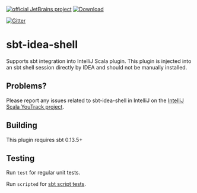 [![official JetBrains project](http://jb.gg/badges/official.svg)](https://confluence.jetbrains.com/display/ALL/JetBrains+on+GitHub)
[ ![Download](https://api.bintray.com/packages/jetbrains/sbt-plugins/sbt-idea-shell/images/download.svg) ](https://bintray.com/jetbrains/sbt-plugins/sbt-idea-shell/_latestVersion)
 
[![Gitter](https://badges.gitter.im/Join%20Chat.svg)](https://gitter.im/JetBrains/intellij-scala)


# sbt-idea-shell

Supports sbt integration into IntelliJ Scala plugin.
This plugin is injected into an sbt shell session directly by IDEA and should not be manually installed.

## Problems?

Please report any issues related to sbt-idea-shell in IntelliJ on the [IntelliJ Scala YouTrack project]( https://youtrack.jetbrains.com/issues/SCL).

## Building

This plugin requires sbt 0.13.5+

## Testing

Run `test` for regular unit tests.

Run `scripted` for [sbt script tests](https://www.scala-sbt.org/1.x/docs/Testing-sbt-plugins.html~~~~).
